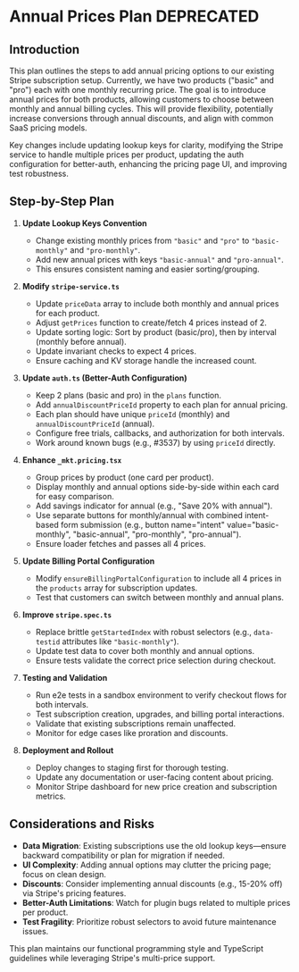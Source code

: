 # Annual Prices Plan DEPRECATED

## Introduction

This plan outlines the steps to add annual pricing options to our existing Stripe subscription setup. Currently, we have two products ("basic" and "pro") each with one monthly recurring price. The goal is to introduce annual prices for both products, allowing customers to choose between monthly and annual billing cycles. This will provide flexibility, potentially increase conversions through annual discounts, and align with common SaaS pricing models.

Key changes include updating lookup keys for clarity, modifying the Stripe service to handle multiple prices per product, updating the auth configuration for better-auth, enhancing the pricing page UI, and improving test robustness.

## Step-by-Step Plan

1. **Update Lookup Keys Convention**
   - Change existing monthly prices from `"basic"` and `"pro"` to `"basic-monthly"` and `"pro-monthly"`.
   - Add new annual prices with keys `"basic-annual"` and `"pro-annual"`.
   - This ensures consistent naming and easier sorting/grouping.

2. **Modify `stripe-service.ts`**
   - Update `priceData` array to include both monthly and annual prices for each product.
   - Adjust `getPrices` function to create/fetch 4 prices instead of 2.
   - Update sorting logic: Sort by product (basic/pro), then by interval (monthly before annual).
   - Update invariant checks to expect 4 prices.
   - Ensure caching and KV storage handle the increased count.

3. **Update `auth.ts` (Better-Auth Configuration)**
   - Keep 2 plans (basic and pro) in the `plans` function.
   - Add `annualDiscountPriceId` property to each plan for annual pricing.
   - Each plan should have unique `priceId` (monthly) and `annualDiscountPriceId` (annual).
   - Configure free trials, callbacks, and authorization for both intervals.
   - Work around known bugs (e.g., #3537) by using `priceId` directly.

4. **Enhance `_mkt.pricing.tsx`**
   - Group prices by product (one card per product).
   - Display monthly and annual options side-by-side within each card for easy comparison.
   - Add savings indicator for annual (e.g., "Save 20% with annual").
   - Use separate buttons for monthly/annual with combined intent-based form submission (e.g., button name="intent" value="basic-monthly", "basic-annual", "pro-monthly", "pro-annual").
   - Ensure loader fetches and passes all 4 prices.

5. **Update Billing Portal Configuration**
   - Modify `ensureBillingPortalConfiguration` to include all 4 prices in the `products` array for subscription updates.
   - Test that customers can switch between monthly and annual plans.

6. **Improve `stripe.spec.ts`**
   - Replace brittle `getStartedIndex` with robust selectors (e.g., `data-testid` attributes like `"basic-monthly"`).
   - Update test data to cover both monthly and annual options.
   - Ensure tests validate the correct price selection during checkout.

7. **Testing and Validation**
   - Run e2e tests in a sandbox environment to verify checkout flows for both intervals.
   - Test subscription creation, upgrades, and billing portal interactions.
   - Validate that existing subscriptions remain unaffected.
   - Monitor for edge cases like proration and discounts.

8. **Deployment and Rollout**
   - Deploy changes to staging first for thorough testing.
   - Update any documentation or user-facing content about pricing.
   - Monitor Stripe dashboard for new price creation and subscription metrics.

## Considerations and Risks

- **Data Migration**: Existing subscriptions use the old lookup keys—ensure backward compatibility or plan for migration if needed.
- **UI Complexity**: Adding annual options may clutter the pricing page; focus on clean design.
- **Discounts**: Consider implementing annual discounts (e.g., 15-20% off) via Stripe's pricing features.
- **Better-Auth Limitations**: Watch for plugin bugs related to multiple prices per product.
- **Test Fragility**: Prioritize robust selectors to avoid future maintenance issues.

This plan maintains our functional programming style and TypeScript guidelines while leveraging Stripe's multi-price support.
